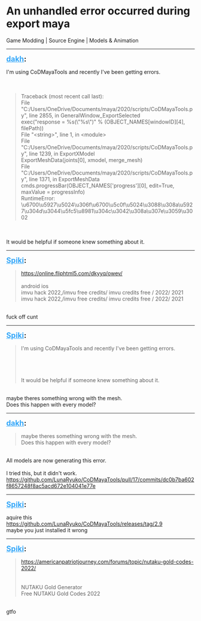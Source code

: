 # An unhandled error occurred during export maya
Game Modding | Source Engine | Models & Animation

---
<strong style="font-size: 1.4em;"><span style="text-decoration: underline;text-decoration-color: #34a7f9;"><span style="color:#34a7f9;">dakh</span></span>:</strong>

<p>I&#39;m using CoDMayaTools and recently I&#39;ve been getting errors.<br /><br /><br /><blockquote>Traceback (most recent call last):<br />  File &quot;C:/Users/OneDrive/Documents/maya/2020/scripts/CoDMayaTools.py&quot;, line 2855, in GeneralWindow_ExportSelected<br />    exec(&quot;response = %s(\&quot;%s\&quot;)&quot; % (OBJECT_NAMES[windowID][4], filePath))<br />  File &quot;&lt;string&gt;&quot;, line 1, in &lt;module&gt;<br />  File &quot;C:/Users/OneDrive/Documents/maya/2020/scripts/CoDMayaTools.py&quot;, line 1239, in ExportXModel<br />    ExportMeshData(joints[0], xmodel, merge_mesh)<br />  File &quot;C:/Users/OneDrive/Documents/maya/2020/scripts/CoDMayaTools.py&quot;, line 1371, in ExportMeshData<br />    cmds.progressBar(OBJECT_NAMES[&#39;progress&#39;][0], edit=True, maxValue = progressInfo)<br />RuntimeError: \u6700\u5927\u5024\u306f\u6700\u5c0f\u5024\u3088\u308a\u5927\u304d\u3044\u5fc5\u8981\u304c\u3042\u308a\u307e\u3059\u3002<br /></blockquote><br /><br />It would be helpful if someone knew something about it.</p>

---
<strong style="font-size: 1.4em;"><span style="text-decoration: underline;text-decoration-color: #34a7f9;"><span style="color:#34a7f9;">Spiki</span></span>:</strong>

<p><blockquote><a href="https://online.fliphtml5.com/dkyyq/owev/">https://online.fliphtml5.com/dkyyq/owev/</a><br /> <br />android ios<br />imvu hack 2022,/imvu free credits/ imvu credits free / 2022/ 2021<br />imvu hack 2022,/imvu free credits/ imvu credits free / 2022/ 2021<br /></blockquote><br />fuck  off cunt</p>

---
<strong style="font-size: 1.4em;"><span style="text-decoration: underline;text-decoration-color: #34a7f9;"><span style="color:#34a7f9;">Spiki</span></span>:</strong>

<p><blockquote>I&#39;m using CoDMayaTools and recently I&#39;ve been getting errors.<br /><br /><br /><br /><br />It would be helpful if someone knew something about it.<br /></blockquote><br />maybe theres something wrong with the mesh.<br />Does this happen with every model?</p>

---
<strong style="font-size: 1.4em;"><span style="text-decoration: underline;text-decoration-color: #34a7f9;"><span style="color:#34a7f9;">dakh</span></span>:</strong>

<p><blockquote>maybe theres something wrong with the mesh.<br />Does this happen with every model?<br /></blockquote><br />All models are now generating this error.<br /><br />I tried this, but it didn&#39;t work.<br /><a href="https://github.com/LunaRyuko/CoDMayaTools/pull/17/commits/dc0b7ba602f8657248f8ac5acd672e104041e77e">https://github.com/LunaRyuko/CoDMayaTools/pull/17/commits/dc0b7ba602f8657248f8ac5acd672e104041e77e</a></p>

---
<strong style="font-size: 1.4em;"><span style="text-decoration: underline;text-decoration-color: #34a7f9;"><span style="color:#34a7f9;">Spiki</span></span>:</strong>

<p>aquire this<br /><a href="https://github.com/LunaRyuko/CoDMayaTools/releases/tag/2.9">https://github.com/LunaRyuko/CoDMayaTools/releases/tag/2.9</a><br />maybe you just installed it wrong</p>

---
<strong style="font-size: 1.4em;"><span style="text-decoration: underline;text-decoration-color: #34a7f9;"><span style="color:#34a7f9;">Spiki</span></span>:</strong>

<p><blockquote><a href="https://americanpatriotjourney.com/forums/topic/nutaku-gold-codes-2022/">https://americanpatriotjourney.com/forums/topic/nutaku-gold-codes-2022/</a> <br /><br /><br />NUTAKU Gold Generator<br />Free NUTAKU Gold Codes 2022<br /></blockquote><br />gtfo</p>
